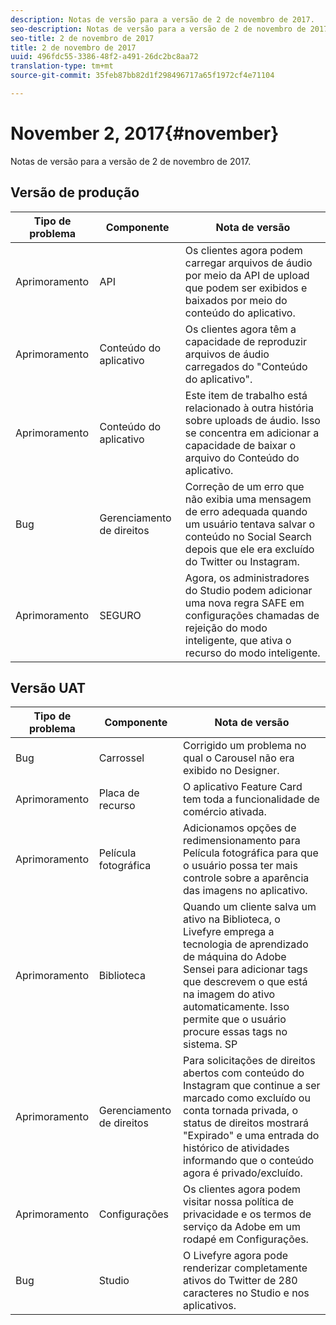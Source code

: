 ```yaml
---
description: Notas de versão para a versão de 2 de novembro de 2017.
seo-description: Notas de versão para a versão de 2 de novembro de 2017.
seo-title: 2 de novembro de 2017
title: 2 de novembro de 2017
uuid: 496fdc55-3386-48f2-a491-26dc2bc8aa72
translation-type: tm+mt
source-git-commit: 35feb87bb82d1f298496717a65f1972cf4e71104

---
```



# November 2, 2017{#november}

Notas de versão para a versão de 2 de novembro de 2017.

## Versão de produção

| **Tipo de problema** | **Componente** | **Nota de versão** |
|---|---|---|
| Aprimoramento | API | Os clientes agora podem carregar arquivos de áudio por meio da API de upload que podem ser exibidos e baixados por meio do conteúdo do aplicativo. |
| Aprimoramento | Conteúdo do aplicativo | Os clientes agora têm a capacidade de reproduzir arquivos de áudio carregados do "Conteúdo do aplicativo". |
| Aprimoramento | Conteúdo do aplicativo | Este item de trabalho está relacionado à outra história sobre uploads de áudio. Isso se concentra em adicionar a capacidade de baixar o arquivo do Conteúdo do aplicativo. |
| Bug | Gerenciamento de direitos | Correção de um erro que não exibia uma mensagem de erro adequada quando um usuário tentava salvar o conteúdo no Social Search depois que ele era excluído do Twitter ou Instagram. |
| Aprimoramento | SEGURO | Agora, os administradores do Studio podem adicionar uma nova regra SAFE em configurações chamadas de rejeição do modo inteligente, que ativa o recurso do modo inteligente. |

## Versão UAT

| **Tipo de problema** | **Componente** | **Nota de versão** |
|---|---|---|
| Bug | Carrossel | Corrigido um problema no qual o Carousel não era exibido no Designer. |
| Aprimoramento | Placa de recurso | O aplicativo Feature Card tem toda a funcionalidade de comércio ativada. |
| Aprimoramento | Película fotográfica | Adicionamos opções de redimensionamento para Película fotográfica para que o usuário possa ter mais controle sobre a aparência das imagens no aplicativo. |
| Aprimoramento | Biblioteca | Quando um cliente salva um ativo na Biblioteca, o Livefyre emprega a tecnologia de aprendizado de máquina do Adobe Sensei para adicionar tags que descrevem o que está na imagem do ativo automaticamente. Isso permite que o usuário procure essas tags no sistema. SP |
| Aprimoramento | Gerenciamento de direitos | Para solicitações de direitos abertos com conteúdo do Instagram que continue a ser marcado como excluído ou conta tornada privada, o status de direitos mostrará "Expirado" e uma entrada do histórico de atividades informando que o conteúdo agora é privado/excluído. |
| Aprimoramento | Configurações | Os clientes agora podem visitar nossa política de privacidade e os termos de serviço da Adobe em um rodapé em Configurações. |
| Bug | Studio | O Livefyre agora pode renderizar completamente ativos do Twitter de 280 caracteres no Studio e nos aplicativos. |

